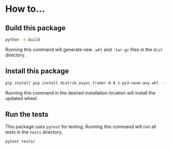 # How to...

## Build this package

```bash
python -m build
```

Running this command will generate new `.whl` and `.tar.gz` files in the `dist` directory.

## Install this package

```bash
pip install pip install dist/ib_async_trader-0.0.1-py3-none-any.whl --force-reinstall
```

Running this command in the desired installation location will install the updated wheel.

## Run the tests

This package uses `pytest` for testing.  Running this command will run all tests in the `tests` directory.

```bash
pytest tests/
```